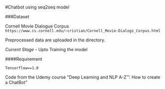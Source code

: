 #Chatbot using seq2seq model

###Dataset

Cornell Movie Dialogue Corpus
``https://www.cs.cornell.edu/~cristian/Cornell_Movie-Dialogs_Corpus.html``


Preprocessed data are uploaded in the directory.

*Current Stage* - Upto Training the model

####Requirement

``Tensorflow==1.0``

Code from the Udemy course "Deep Learning and NLP A-Z™: How to create a ChatBot"


